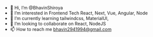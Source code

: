 - 👋 Hi, I’m @BhavinShiroya
- 👀 I’m interested in Frontend Tech React, Next, Vue, Angular, Node
- 🌱 I’m currently learning tailwindcss, MaterialUI,
- 💞️ I’m looking to collaborate on React, NodeJS
- 📫 How to reach me bhavin2941994@gmail.com

<!---
BhavinShiroya/BhavinShiroya is a ✨ special ✨ repository because its `README.md` (this file) appears on your GitHub profile.
You can click the Preview link to take a look at your changes.
--->
